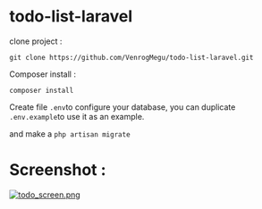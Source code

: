 # todo-list-laravel

clone project :

`git clone https://github.com/VenrogMegu/todo-list-laravel.git`

Composer install :

`composer install`

Create file `.env`to configure your database, you can duplicate `.env.example`to use it as an example.

and make a `php artisan migrate`

# Screenshot :
[![todo_screen.png](https://s1.postimg.org/4cy26yvhfz/todo_screen.png)](https://postimg.org/image/9ktctyohe3/)

